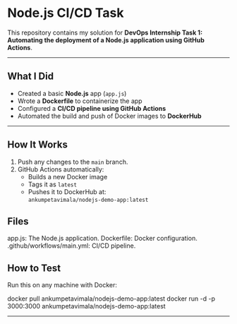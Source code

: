 #  Node.js CI/CD Task

This repository contains my solution for **DevOps Internship Task 1: Automating the deployment of a Node.js application using GitHub Actions**.

---

## What I Did

- Created a basic **Node.js** app (`app.js`)
- Wrote a **Dockerfile** to containerize the app
- Configured a **CI/CD pipeline using GitHub Actions**
- Automated the build and push of Docker images to **DockerHub**

---

##  How It Works

1. Push any changes to the `main` branch.
2. GitHub Actions automatically:
   - Builds a new Docker image
   - Tags it as `latest`
   - Pushes it to DockerHub at:  
      `ankumpetavimala/nodejs-demo-app:latest`

##  Files
 
 app.js: The Node.js application.
 Dockerfile: Docker configuration.
 .github/workflows/main.yml: CI/CD pipeline.

##  How to Test
 Run this on any machine with Docker:

docker pull ankumpetavimala/nodejs-demo-app:latest
docker run -d -p 3000:3000 ankumpetavimala/nodejs-demo-app:latest
     

---


